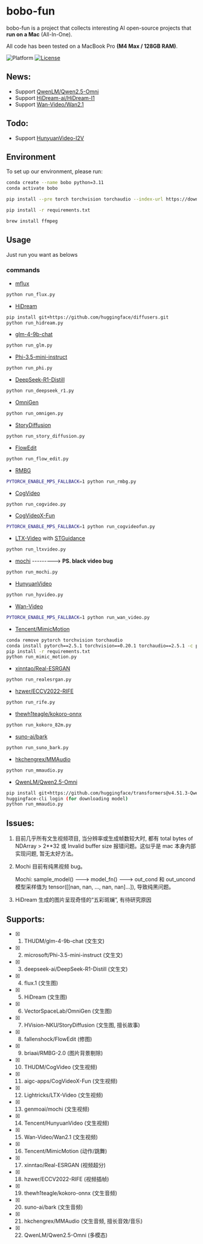 # bobo-fun

bobo-fun is a project that collects interesting AI open-source projects that **run on a Mac** (All-In-One).

All code has been tested on a MacBook Pro **(M4 Max / 128GB RAM)**.

![Platform](https://img.shields.io/badge/platform-macOS-blue?style=flat-square)
[![License](https://img.shields.io/badge/License-Apache%202.0-blue.svg)](https://opensource.org/license/apache-2-0)

## News:
- Support [QwenLM/Qwen2.5-Omni](https://github.com/QwenLM/Qwen2.5-Omni)
- Support [HiDream-ai/HiDream-I1](https://github.com/HiDream-ai/HiDream-I1)
- Support [Wan-Video/Wan2.1](https://github.com/Wan-Video/Wan2.1)

## Todo:
- Support [HunyuanVideo-I2V](https://github.com/Tencent/HunyuanVideo-I2V)

## Environment
To set up our environment, please run:
```sh
conda create --name bobo python=3.11
conda activate bobo
```
```sh
pip install --pre torch torchvision torchaudio --index-url https://download.pytorch.org/whl/nightly/cpu
```
```sh
pip install -r requirements.txt
```
```sh
brew install ffmpeg
```

## Usage
Just run you want as belows

### commands

- [mflux](https://github.com/filipstrand/mflux)
```sh
python run_flux.py
```
- [HiDream](https://github.com/HiDream-ai/HiDream-I1)
```sh
pip install git+https://github.com/huggingface/diffusers.git
python run_hidream.py
```
- [glm-4-9b-chat](https://huggingface.co/THUDM/glm-4-9b-chat)
```sh
python run_glm.py
```
- [Phi-3.5-mini-instruct](https://huggingface.co/microsoft/Phi-3.5-mini-instruct)
```sh
python run_phi.py
```
- [DeepSeek-R1-Distill](https://huggingface.co/deepseek-ai)
```sh
python run_deepseek_r1.py
```
- [OmniGen](https://github.com/VectorSpaceLab/OmniGen)
```sh
python run_omnigen.py
```
- [StoryDiffusion](https://github.com/HVision-NKU/StoryDiffusion)
```sh
python run_story_diffusion.py
```
- [FlowEdit](https://github.com/fallenshock/FlowEdit)
```sh
python run_flow_edit.py
```
- [RMBG](https://huggingface.co/briaai/RMBG-2.0)
```sh
PYTORCH_ENABLE_MPS_FALLBACK=1 python run_rmbg.py
```
- [CogVideo](https://github.com/THUDM/CogVideo)
```sh
python run_cogvideo.py
```
- [CogVideoX-Fun](https://github.com/aigc-apps/CogVideoX-Fun)
```sh
PYTORCH_ENABLE_MPS_FALLBACK=1 python run_cogvideofun.py
```
- [LTX-Video](https://github.com/Lightricks/LTX-Video) with [STGuidance](https://github.com/junhahyung/STGuidance)
```sh
python run_ltxvideo.py
```
- [mochi](https://github.com/genmoai/mochi) ---------> **PS. black video bug**
```sh
python run_mochi.py
```
- [HunyuanVideo](https://github.com/Tencent/HunyuanVideo)
```sh
python run_hyvideo.py
```
- [Wan-Video](https://github.com/Wan-Video/Wan2.1)
```sh
PYTORCH_ENABLE_MPS_FALLBACK=1 python run_wan_video.py
```
- [Tencent/MimicMotion](https://github.com/Tencent/MimicMotion)
```sh
conda remove pytorch torchvision torchaudio
conda install pytorch==2.5.1 torchvision==0.20.1 torchaudio==2.5.1 -c pytorch
pip install -r requirements.txt
python run_mimic_motion.py
```
- [xinntao/Real-ESRGAN](https://github.com/xinntao/Real-ESRGAN)
```sh
python run_realesrgan.py
```
- [hzwer/ECCV2022-RIFE](https://github.com/hzwer/ECCV2022-RIFE)
```sh
python run_rife.py
```
- [thewh1teagle/kokoro-onnx](https://github.com/thewh1teagle/kokoro-onnx)
```sh
python run_kokoro_82m.py
```
- [suno-ai/bark](https://github.com/suno-ai/bark)
```sh
python run_suno_bark.py
```
- [hkchengrex/MMAudio](https://github.com/hkchengrex/MMAudio)
```sh
python run_mmaudio.py
```
- [QwenLM/Qwen2.5-Omni](https://github.com/QwenLM/Qwen2.5-Omni)
```sh
pip install git+https://github.com/huggingface/transformers@v4.51.3-Qwen2.5-Omni-preview
huggingface-cli login (for downloading model)
python run_mmaudio.py
```

## Issues:
1. 目前几乎所有文生视频项目, 当分辨率或生成帧数较大时, 都有 total bytes of NDArray > 2**32 或 Invalid buffer size 报错问题。这似乎是 mac 本身内部实现问题, 暂无太好方法。

2. Mochi 目前有纯黑视频 bug。

   Mochi: sample_model() ---> model_fn() ---> out_cond 和 out_uncond 模型采样值为 tensor([[nan, nan, ..., nan, nan]...]), 导致纯黑问题。

3. HiDream 生成的图片呈现奇怪的“五彩斑斓”, 有待研究原因

## Supports:
- [x] 1. THUDM/glm-4-9b-chat               (文生文)
- [x] 2. microsoft/Phi-3.5-mini-instruct   (文生文)
- [x] 3. deepseek-ai/DeepSeek-R1-Distill   (文生文)

- [x] 4. flux.1                            (文生图)
- [x] 5. HiDream                           (文生图)
- [x] 6. VectorSpaceLab/OmniGen            (文生图)
- [X] 7. HVision-NKU/StoryDiffusion        (文生图, 擅长故事)
- [X] 8. fallenshock/FlowEdit              (修图)
- [X] 9. briaai/RMBG-2.0                   (图片背景剔除)

- [x] 10. THUDM/CogVideo                   (文生视频)
- [x] 11. aigc-apps/CogVideoX-Fun          (文生视频)
- [X] 12. Lightricks/LTX-Video             (文生视频)
- [X] 13. genmoai/mochi                    (文生视频)
- [X] 14. Tencent/HunyuanVideo             (文生视频)
- [X] 15. Wan-Video/Wan2.1                 (文生视频)

- [X] 16. Tencent/MimicMotion              (动作/跳舞)

- [X] 17. xinntao/Real-ESRGAN              (视频超分)
- [X] 18. hzwer/ECCV2022-RIFE              (视频插帧)

- [X] 19. thewh1teagle/kokoro-onnx         (文生音频)
- [X] 20. suno-ai/bark                     (文生音频)
- [X] 21. hkchengrex/MMAudio               (文生音频, 擅长音效/音乐)

- [X] 22. QwenLM/Qwen2.5-Omni              (多模态)
